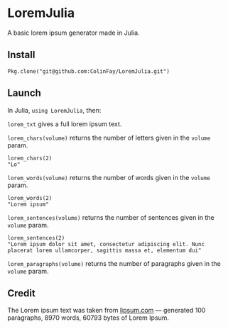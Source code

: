 # LoremJulia

A basic lorem ipsum generator made in Julia.

## Install

`Pkg.clone("git@github.com:ColinFay/LoremJulia.git")`

## Launch

In Julia, `using LoremJulia`, then:

`lorem_txt` gives a full lorem ipsum text.

`lorem_chars(volume)` returns the number of letters given in the `volume` param.

```{julia}
lorem_chars(2)
"Lo"
```

`lorem_words(volume)` returns the number of words given in the `volume` param.

```{julia}
lorem_words(2)
"Lorem ipsum"
```

`lorem_sentences(volume)` returns the number of sentences given in the `volume` param.


```{julia}
lorem_sentences(2)
"Lorem ipsum dolor sit amet, consectetur adipiscing elit. Nunc placerat lorem ullamcorper, sagittis massa et, elementum dui"
```

`lorem_paragraphs(volume)` returns the number of paragraphs given in the `volume` param.

## Credit

The Lorem ipsum text was taken from [lipsum.com](http://lipsum.com/) — generated 100 paragraphs, 8970 words, 60793 bytes of Lorem Ipsum.
